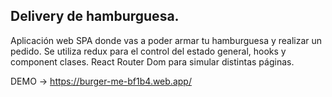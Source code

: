 ## Delivery de hamburguesa.

Aplicación web SPA donde vas a poder armar tu hamburguesa y realizar un pedido. Se utiliza redux para el control del estado general, hooks y component clases. React Router Dom para simular distintas páginas.

DEMO -> https://burger-me-bf1b4.web.app/
